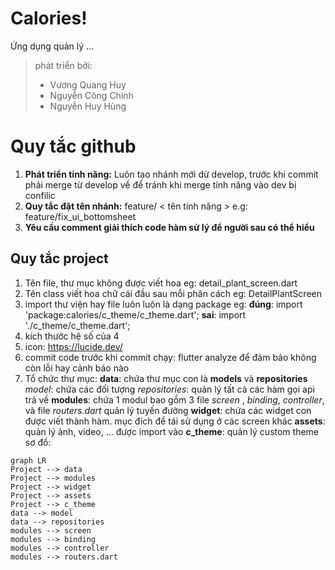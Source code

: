# Calories!
Ứng dụng quản lý ...

> phát triển bởi:
>  - Vương Quang Huy
>  - Nguyễn Công Chính
>  - Nguyễn Huy Hùng

# Quy tắc github

1. **Phát triển tính năng:**
   Luôn tạo nhánh mới dừ develop, trước khi commit phải merge từ develop về để tránh khi merge tính năng vào dev bị confilic
2. **Quy tắc đặt tên nhánh:**
   feature/ < tên tính năng >
   e.g: feature/fix_ui_bottomsheet
3. **Yêu cầu comment giải thích code hàm sử lý để người sau có thể hiểu**

## Quy tắc project

1. Tên file, thư mục không được viết hoa
    eg: detail_plant_screen.dart
2. Tên class viết hoa chữ cái đầu sau mỗi phân cách
    eg: DetailPlantScreen
3. import thư viện hay file luôn luôn là dạng package
       eg: **đúng**: import 'package:calories/c_theme/c_theme.dart'; **sai**: import './c_theme/c_theme.dart';
4. kích thước
   hệ số của 4
5. icon:
   https://lucide.dev/
6. commit code
    trước khi commit chạy: flutter analyze để đảm bảo không còn lỗi hay cảnh báo nào
7. Tổ chức thư mục:
   **data**:  chứa thư mục con là **models** và **repositories**
   *model*: chứa các đối tượng
   *repositories*: quản lý tất cả các hàm gọi api trả về
   **modules**: chứa 1 modul bao gồm 3 file *screen* , *binding*, *controller*,  và file *routers.dart* quản lý tuyến đường
   **widget**: chứa các widget con được viết thành hàm. mục đích để tái sử dụng ở các screen khác
   **assets**: quản lý ảnh, video, ... được import vào
   **c_theme**: quản lý custom theme
   sơ đồ:
```mermaid
graph LR
Project --> data
Project --> modules
Project --> widget
Project --> assets
Project --> c_theme
data --> model
data --> repositories
modules --> screen
modules --> binding
modules --> controller
modules --> routers.dart
```

